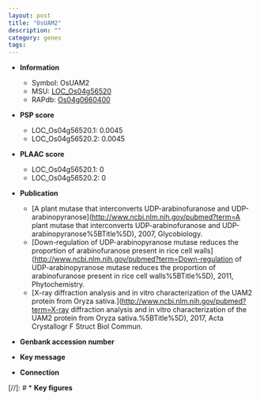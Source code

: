 ```yaml
---
layout: post
title: "OsUAM2"
description: ""
category: genes
tags: 
---
```


* **Information**  
    + Symbol: OsUAM2  
    + MSU: [LOC_Os04g56520](http://rice.plantbiology.msu.edu/cgi-bin/ORF_infopage.cgi?orf=LOC_Os04g56520)  
    + RAPdb: [Os04g0660400](http://rapdb.dna.affrc.go.jp/viewer/gbrowse_details/irgsp1?name=Os04g0660400)  

* **PSP score**  
    + LOC_Os04g56520.1: 0.0045 
    + LOC_Os04g56520.2: 0.0045 

* **PLAAC score**  
    + LOC_Os04g56520.1: 0 
    + LOC_Os04g56520.2: 0 

* **Publication**  
    + [A plant mutase that interconverts UDP-arabinofuranose and UDP-arabinopyranose](http://www.ncbi.nlm.nih.gov/pubmed?term=A plant mutase that interconverts UDP-arabinofuranose and UDP-arabinopyranose%5BTitle%5D), 2007, Glycobiology.
    + [Down-regulation of UDP-arabinopyranose mutase reduces the proportion of arabinofuranose present in rice cell walls](http://www.ncbi.nlm.nih.gov/pubmed?term=Down-regulation of UDP-arabinopyranose mutase reduces the proportion of arabinofuranose present in rice cell walls%5BTitle%5D), 2011, Phytochemistry.
    + [X-ray diffraction analysis and in vitro characterization of the UAM2 protein from Oryza sativa.](http://www.ncbi.nlm.nih.gov/pubmed?term=X-ray diffraction analysis and in vitro characterization of the UAM2 protein from Oryza sativa.%5BTitle%5D), 2017, Acta Crystallogr F Struct Biol Commun.

* **Genbank accession number**  

* **Key message**  

* **Connection**  

[//]: # * **Key figures**  


